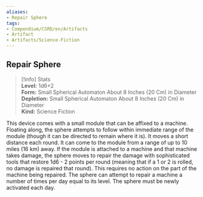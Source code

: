 ```yaml
---
aliases:
- Repair Sphere
tags:
- Compendium/CSRD/en/Artifacts
- Artifact
- Artifacts/Science-Fiction
---
```


  
## Repair Sphere  
>[!info] Stats  
> **Level:** 1d6+2  
> **Form:** Small Spherical Automaton About 8 Inches (20 Cm) in Diameter  
> **Depletion:** Small Spherical Automaton About 8 Inches (20 Cm) in Diameter  
> **Kind:** Science Fiction
  
This device comes with a small module that can be affixed to a machine. Floating along, the sphere attempts to follow within immediate range of the module (though it can be directed to remain where it is). It moves a short distance each round. It can come to the module from a range of up to 10 miles (16 km) away. If the module is attached to a machine and that machine takes damage, the sphere moves to repair the damage with sophisticated tools that restore 1d6 - 2 points per round (meaning that if a 1 or 2 is rolled, no damage is repaired that round). This requires no action on the part of the machine being repaired. The sphere can attempt to repair a machine a number of times per day equal to its level. The sphere must be newly activated each day.